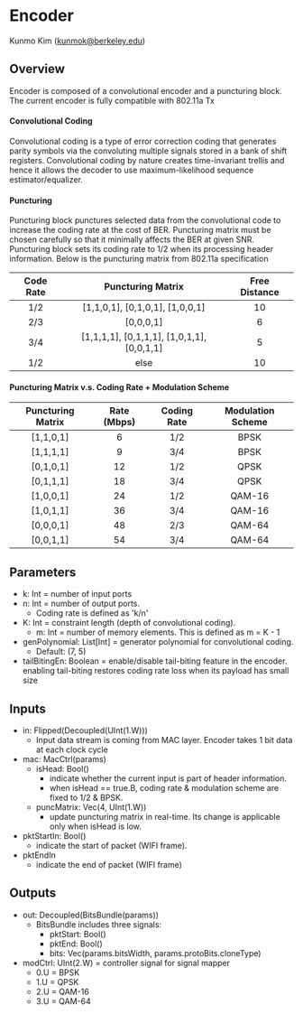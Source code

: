 # Encoder
Kunmo Kim (kunmok@berkeley.edu)

## Overview 
Encoder is composed of a convolutional encoder and a puncturing block. 
The current encoder is fully compatible with 802.11a Tx 

#### Convolutional Coding
Convolutional coding is a type of error correction coding that generates parity symbols via the convoluting multiple signals stored in a bank of shift registers. 
Convolutional coding by nature creates time-invariant trellis and hence it allows the decoder to use maximum-likelihood sequence estimator/equalizer. 

#### Puncturing 
Puncturing block punctures selected data from the convolutional code to increase the coding rate at the cost of BER. Puncturing matrix must be chosen carefully so that it minimally affects the BER at given SNR. Puncturing block sets its coding rate to 1/2 when its processing header information. 
Below is the puncturing matrix from 802.11a specification 

| Code Rate | Puncturing Matrix | Free Distance |
|:-----------:|:-------------------:|:---------------:|
| 1/2 | [1,1,0,1], [0,1,0,1], [1,0,0,1] | 10 |
| 2/3 | [0,0,0,1] | 6 |
| 3/4 | [1,1,1,1], [0,1,1,1], [1,0,1,1], [0,0,1,1] | 5 |
| 1/2 | else | 10| 

#### Puncturing Matrix v.s. Coding Rate + Modulation Scheme 
| Puncturing Matrix | Rate (Mbps) | Coding Rate | Modulation Scheme |
|:-----------:|:-------------------:|:---------------:|:-----------:|
| [1,1,0,1] | 6  | 1/2 | BPSK |
| [1,1,1,1] | 9  | 3/4 | BPSK |
| [0,1,0,1] | 12 | 1/2 | QPSK |
| [0,1,1,1] | 18 | 3/4 | QPSK | 
| [1,0,0,1] | 24 | 1/2 | QAM-16 |
| [1,0,1,1] | 36 | 3/4 | QAM-16 |
| [0,0,0,1] | 48 | 2/3 | QAM-64 |
| [0,0,1,1] | 54 | 3/4 | QAM-64 |

## Parameters
* k: Int = number of input ports 
* n: Int = number of output ports. 
  + Coding rate is defined as 'k/n'
* K: Int = constraint length (depth of convolutional coding).
  + m: Int = number of memory elements. This is defined as m = K - 1 
* genPolynomial: List[Int] = generator polynomial for convolutional coding. 
  + Default: (7, 5) 
* tailBitingEn: Boolean = enable/disable tail-biting feature in the encoder. enabling tail-biting restores coding rate loss when its payload has small size

## Inputs
* in: Flipped(Decoupled(UInt(1.W)))
  + Input data stream is coming from MAC layer. Encoder takes 1 bit data at each clock cycle 
* mac: MacCtrl(params)
  + isHead: Bool()
    + indicate whether the current input is part of header information.
    + when isHead == true.B, coding rate & modulation scheme are fixed to 1/2 & BPSK.   
  + puncMatrix: Vec(4, UInt(1.W))
    + update puncturing matrix in real-time. Its change is applicable only when isHead is low.  
* pktStartIn: Bool()
  + indicate the start of packet (WIFI frame). 
* pktEndIn
  + indicate the end of packet (WIFI frame)
   
## Outputs
* out: Decoupled(BitsBundle(params)) 
  + BitsBundle includes three signals: 
    + pktStart: Bool()
    + pktEnd: Bool()
    + bits: Vec(params.bitsWidth, params.protoBits.cloneType)
* modCtrl: UInt(2.W) = controller signal for signal mapper
  + 0.U = BPSK 
  + 1.U = QPSK 
  + 2.U = QAM-16
  + 3.U = QAM-64   

